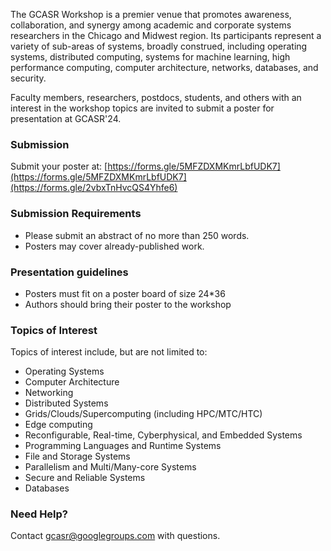 The GCASR Workshop is a premier venue that promotes awareness, collaboration, and synergy among academic and corporate systems researchers in the Chicago and Midwest region. Its participants represent a variety of sub-areas of systems, broadly construed, including operating systems, distributed computing, systems for machine learning, high performance computing, computer architecture, networks, databases, and security.

Faculty members, researchers, postdocs, students, and others with an interest in the workshop topics are invited to submit a poster for presentation at GCASR'24.

### Submission

Submit your poster at: [https://forms.gle/5MFZDXMKmrLbfUDK7](https://forms.gle/5MFZDXMKmrLbfUDK7](https://forms.gle/2vbxTnHvcQS4Yhfe6)

### Submission Requirements

- Please submit an abstract of no more than 250 words.
- Posters may cover already-published work.

### Presentation guidelines

- Posters must fit on a poster board of size 24*36
- Authors should bring their poster to the workshop 

### Topics of Interest

Topics of interest include, but are not limited to:

- Operating Systems 
- Computer Architecture
- Networking
- Distributed Systems
- Grids/Clouds/Supercomputing (including HPC/MTC/HTC)
- Edge computing
- Reconfigurable, Real-time, Cyberphysical, and Embedded Systems
- Programming Languages and Runtime Systems
- File and Storage Systems
- Parallelism and Multi/Many-core Systems
- Secure and Reliable Systems
- Databases

### Need Help?

Contact [gcasr@googlegroups.com](mailto:gcasr@googlegroups.com) with questions.
